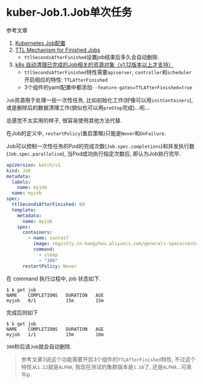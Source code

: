 # kuber-Job.1.Job单次任务

参考文章

1. [Kubernetes Job配置](https://www.cnblogs.com/breezey/p/6582754.html)
2. [TTL Mechanism for Finished Jobs](https://kubernetes.io/docs/concepts/workloads/controllers/jobs-run-to-completion/#ttl-mechanism-for-finished-jobs)
    - `ttlSecondsAfterFinished`设置job结束后多久会自动删除.
3. [k8s 自动清理已完成的Job相关的资源对象（v1.12版本以上才支持）](https://blog.csdn.net/H12590400327/article/details/88647429)
    - `ttlSecondsAfterFinished`特性需要`apiserver`, `controller`和`scheduler`开启相应的特性: `TTLAfterFinished`
    - 3个组件的yaml配置中都添加`--feature-gates=TTLAfterFinished=true`

`Job`资源用于处理一些一次性任务, 比如初始化工作(好像可以用`initContainers`), 或是删除后的数据清理工作(貌似也可以用`preStop`完成)...呃...

总感觉不太实用的样子, 很容易使用其他方法代替.

在Job的定义中, `restartPolicy`(重启策略)只能是`Never`和`OnFailure`. 

Job可以控制一次性任务的Pod的完成次数(`Job.spec.completions`)和并发执行数(`Job.spec.parallelism`), 当Pod成功执行指定次数后, 即认为Job执行完毕. 

```yaml
apiVersion: batch/v1
kind: Job
metadata:
  labels:
    name: myjob
  name: myjob
spec:
  ttlSecondsAfterFinished: 60
  template:
    metadata:
      name: myjob
    spec:
      containers:
        - name: centos7
          image: registry.cn-hangzhou.aliyuncs.com/generals-space/centos7
          command:
            - sleep
            - "300"
      restartPolicy: Never
```

在 command 执行过程中, job 状态如下.

```console
$ k get job
NAME    COMPLETIONS   DURATION   AGE
myjob   0/1           15m        15m
```

完成后则如下

```console
$ k get job
NAME    COMPLETIONS   DURATION   AGE
myjob   1/1           15m        16m
```

`300`秒后该`Job`就会自动删除.

> 参考文章3说这个功能需要开启3个组件的`TTLAfterFinished`特性, 不过这个特性从`1.12`就是`ALPHA`, 我现在测试的集群版本是`1.16`了, 还是`ALPHA`...可真牛p.
